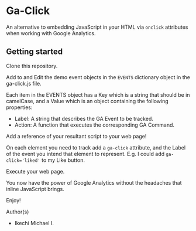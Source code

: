 # Ga-Click

An alternative to embedding JavaScript in your HTML via `onclick` attributes when working with Google Analytics.

## Getting started

Clone this repository.

Add to and Edit the demo event objects in the `EVENTS` dictionary object in the ga-click.js file.

Each item in the EVENTS object has a Key which is a string that should be in camelCase, and a Value which is an object containing the following properties:

- Label: A string that describes the GA Event to be tracked.
- Action: A function that executes the corresponding GA Command.

Add a reference of your resultant script to your web page!

On each element you need to track add a `ga-click` attribute, and the Label of the event you intend that element to represent. E.g. I could add `ga-click='liked'` to my Like button.

Execute your web page.

You now have the power of Google Analytics without the headaches that inline JavaScript brings.

Enjoy!

Author(s)

- Ikechi Michael I.